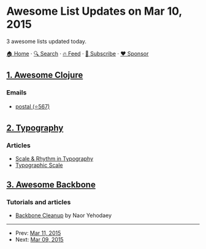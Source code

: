 # Awesome List Updates on Mar 10, 2015

3 awesome lists updated today.

[🏠 Home](/README.md) · [🔍 Search](https://www.trackawesomelist.com/search/) · [🔥 Feed](https://www.trackawesomelist.com/rss.xml) · [📮 Subscribe](https://trackawesomelist.us17.list-manage.com/subscribe?u=d2f0117aa829c83a63ec63c2f&id=36a103854c) · [❤️  Sponsor](https://github.com/sponsors/theowenyoung)



## [1. Awesome Clojure](/content/razum2um/awesome-clojure/README.md)

### Emails

*   [postal (⭐567)](https://github.com/drewr/postal)

## [2. Typography](/content/deanhume/typography/README.md)

### Articles

*   [Scale & Rhythm in Typography](http://lamb.cc/typograph/)
*   [Typographic Scale](http://retinart.net/typography/typographicscale/)

## [3. Awesome Backbone](/content/sadcitizen/awesome-backbone/README.md)

### Tutorials and articles

*   [Backbone Cleanup](http://www.webdeveasy.com/backbone-cleanup/) by Naor Yehodaey

---

- Prev: [Mar 11, 2015](/content/2015/03/11/README.md)
- Next: [Mar 09, 2015](/content/2015/03/09/README.md)
